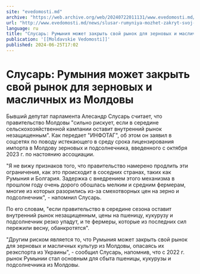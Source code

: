 ```yaml
---
site: "evedomosti.md"
archive: "https://web.archive.org/web/20240722011131/www.evedomosti.md/news/slusar-rumyniya-mozhet-zakryt-svoj-rynok-dlya-zernovyh-i-mas"
url: "http://www.evedomosti.md/news/slusar-rumyniya-mozhet-zakryt-svoj-rynok-dlya-zernovyh-i-mas"
language: ru
title: "Слусарь: Румыния может закрыть свой рынок для зерновых и масличных из Молдовы"
publication: '[[Moldavskie Vedomosti]]'
published: 2024-06-25T17:02
---
```


# Слусарь: Румыния может закрыть свой рынок для зерновых и масличных из Молдовы

Бывший депутат парламента Алесандр Слусарь считает, что правительство Молдовы "сильно рискует, если в середине сельскохозяйственной кампании оставит внутренний рынок незащищенным". Как передает "ИНФОТАГ", об этом он заявил в соцсетях по поводу истекающего в среду срока лицензирования импорта в Молдову зерновых и подсолнечника, введенного с октября 2023 г. по настоянию ассоциации.

"Я не вижу признаков того, что правительство намерено продлить эти ограничения, как это происходит в соседних странах, таких как Румыния и Болгария. Задержка с внедрением этого механизма в прошлом году очень дорого обошлась мелким и средним фермерам, многие из которых разорились из-за смехотворных цен на зерно и подсолнечник", - напомнил Слусарь.

По его словам, "если правительство в середине сезона оставит внутренний рынок незащищенным, цены на пшеницу, кукурузу и подсолнечник резко упадут, и те фермеры, которые из последних сил пережили весну, обанкротятся".

"Другим риском является то, что Румыния может закрыть свой рынок для зерновых и масличных культур из Молдовы, опасаясь их реэкспорта из Украины", - сообщил Слусарь, напомнив, что с 2022 г. рынок Румынии стал основным для сбыта пшеницы, кукурузы и подсолнечника из Молдовы.